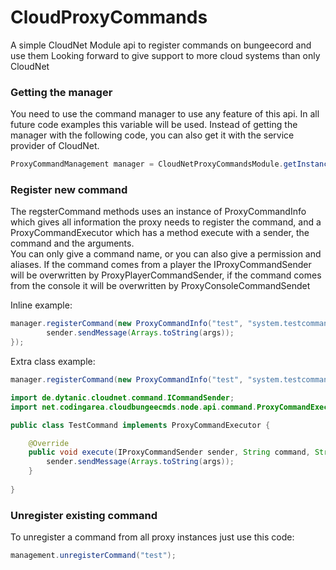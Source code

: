 # CloudProxyCommands
 A simple CloudNet Module api to register commands on bungeecord and use them
 Looking forward to give support to more cloud systems than only CloudNet

### Getting the manager

 You need to use the command manager to use any feature of this api.
 In all future code examples this variable will be used.
 Instead of getting the manager with the following code, you can also get it with the service provider of CloudNet.

```java
ProxyCommandManagement manager = CloudNetProxyCommandsModule.getInstance().getProxyCommandManagement();
```

### Register new command
 The regsterCommand methods uses an instance of ProxyCommandInfo which gives all information the proxy needs to register the command, and a ProxyCommandExecutor which has a method execute with a sender, the command and the arguments.  
 You can only give a command name, or you can also give a permission and aliases.
 If the command comes from a player the IProxyCommandSender will be overwritten by ProxyPlayerCommandSender, if the command comes from the console it will be overwritten by ProxyConsoleCommandSendet
 
 Inline example:

```java
manager.registerCommand(new ProxyCommandInfo("test", "system.testcommand", "t"), (sender, command, args) -> {
		sender.sendMessage(Arrays.toString(args));
});
```

 Extra class example:

```java
manager.registerCommand(new ProxyCommandInfo("test", "system.testcommand", "t"), new TestCommand());
```

```java
import de.dytanic.cloudnet.command.ICommandSender;
import net.codingarea.cloudbungeecmds.node.api.command.ProxyCommandExecutor;

public class TestCommand implements ProxyCommandExecutor {

	@Override
	public void execute(IProxyCommandSender sender, String command, String[] args) {
		sender.sendMessage(Arrays.toString(args));
	}
	
}
```

### Unregister existing command

To unregister a command from all proxy instances just use this code:

```java
management.unregisterCommand("test");
```
